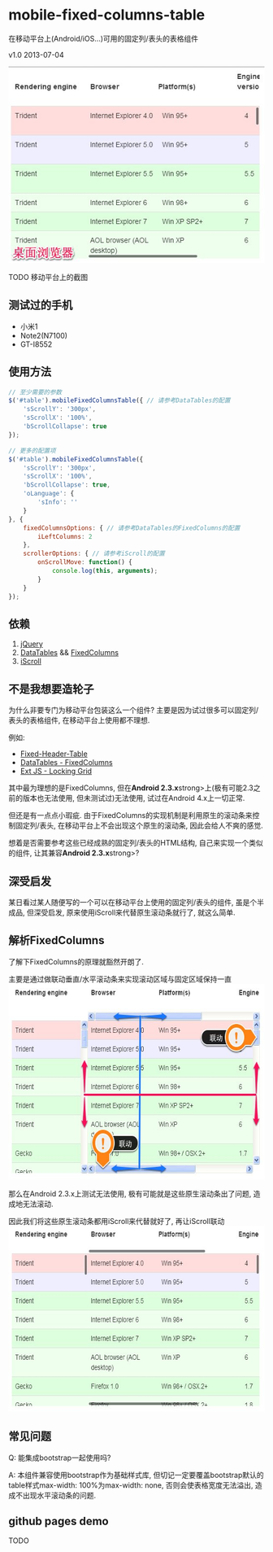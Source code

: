 mobile-fixed-columns-table
====================
在移动平台上(Android/iOS...)可用的固定列/表头的表格组件

v1.0 2013-07-04

<img src="inspiration/img/preview-pc-browser.jpg" height="387" width="523" alt="PC浏览器上组件的运行效果截图" />

TODO 移动平台上的截图

测试过的手机
--------------------
* 小米1
* Note2(N7100)
* GT-I8552

使用方法
--------------------
```JavaScript
// 至少需要的参数
$('#table').mobileFixedColumnsTable({ // 请参考DataTables的配置
    'sScrollY': '300px',
    'sScrollX': '100%',
    'bScrollCollapse': true
});
```

```JavaScript
// 更多的配置项
$('#table').mobileFixedColumnsTable({
    'sScrollY': '300px',
    'sScrollX': '100%',
    'bScrollCollapse': true,
    'oLanguage': {
        'sInfo': ''
    }
}, {
    fixedColumnsOptions: { // 请参考DataTables的FixedColumns的配置
        iLeftColumns: 2
    },
    scrollerOptions: { // 请参考iScroll的配置
        onScrollMove: function() {
            console.log(this, arguments);
        }
    }
});
```

依赖
--------------------
1. <a href="">jQuery</a>
2. <a href="http://www.datatables.net">DataTables</a> && <a href="http://www.datatables.net/extras/fixedcolumns/">FixedColumns</a>
3. <a href="http://cubiq.org/iscroll-4">iScroll</a>

不是我想要造轮子
--------------------
为什么非要专门为移动平台包装这么一个组件?
主要是因为试过很多可以固定列/表头的表格组件, 在移动平台上使用都不理想.

例如:
* <a href="https://github.com/markmalek/Fixed-Header-Table">Fixed-Header-Table</a>
* <a href="http://www.datatables.net/extras/fixedcolumns/">DataTables - FixedColumns</a>
* <a href="http://docs.sencha.com/extjs/4.2.1/extjs-build/examples/build/KitchenSink/ext-theme-neptune/#locking-grid">Ext JS - Locking Grid</a>

其中最为理想的是FixedColumns, 但在<strong>Android 2.3.x</strong>strong>上(极有可能2.3之前的版本也无法使用, 但未测试过)无法使用, 试过在Android 4.x上一切正常.

但还是有一点点小瑕疵. 由于FixedColumns的实现机制是利用原生的滚动条来控制固定列/表头, 在移动平台上不会出现这个原生的滚动条, 因此会给人不爽的感觉.

想着是否需要参考这些已经成熟的固定列/表头的HTML结构, 自己来实现一个类似的组件, 让其兼容<strong>Android 2.3.x</strong>strong>?

深受启发
--------------------
某日看过某人随便写的一个可以在移动平台上使用的固定列/表头的组件, 虽是个半成品, 但深受启发, 原来使用iScroll来代替原生滚动条就行了, 就这么简单.

解析FixedColumns
--------------------
了解下FixedColumns的原理就豁然开朗了.

主要是通过做联动垂直/水平滚动条来实现滚动区域与固定区域保持一直
<img src="inspiration/img/fixed-columns-scrollbar.jpg" height="385" width="620" alt="FixedColumns产生的原生滚动条">

那么在Android 2.3.x上测试无法使用, 极有可能就是这些原生滚动条出了问题, 造成地无法滚动.

因此我们将这些原生滚动条都用iScroll来代替就好了, 再让iScroll联动
<img src="inspiration/img/fixed-columns-iscroll.jpg" height="365" width="621" alt="用iScroll来替代FixedColumns产生的原生滚动条">

常见问题
--------------------
Q: 能集成bootstrap一起使用吗?

A: 本组件兼容使用bootstrap作为基础样式库, 但切记一定要覆盖bootstrap默认的table样式max-width: 100%为max-width: none, 否则会使表格宽度无法溢出, 造成不出现水平滚动条的问题.

github pages demo
--------------------
TODO
